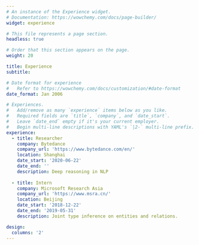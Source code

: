 ```yaml
---
# An instance of the Experience widget.
# Documentation: https://wowchemy.com/docs/page-builder/
widget: experience

# This file represents a page section.
headless: true

# Order that this section appears on the page.
weight: 20

title: Experience
subtitle:

# Date format for experience
#   Refer to https://wowchemy.com/docs/customization/#date-format
date_format: Jan 2006

# Experiences.
#   Add/remove as many `experience` items below as you like.
#   Required fields are `title`, `company`, and `date_start`.
#   Leave `date_end` empty if it's your current employer.
#   Begin multi-line descriptions with YAML's `|2-` multi-line prefix.
experience:
  - title: Researcher
    company: Bytedance
    company_url: 'https://www.bytedance.com/en/'
    location: Shanghai
    date_start: '2020-06-22'
    date_end: ''
    description: Deep reasoning in NLP
        
  - title: Intern
    company: Microsoft Research Asia
    company_url: 'https://www.msra.cn/'
    location: Beijing
    date_start: '2018-12-22'
    date_end: '2019-05-31'
    description: Joint type inference on entities and relations.

design:
  columns: '2'
---
```

